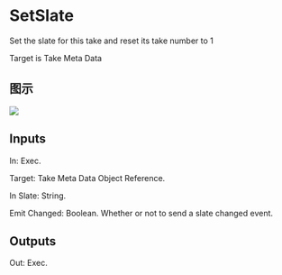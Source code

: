 # SetSlate

Set the slate for this take and reset its take number to 1

Target is Take Meta Data

## 图示

![]($-20221218-21095552.png)

## Inputs

In: Exec.

Target: Take Meta Data Object Reference.

In Slate: String.

Emit Changed: Boolean. Whether or not to send a slate changed event.  

## Outputs

Out: Exec.

